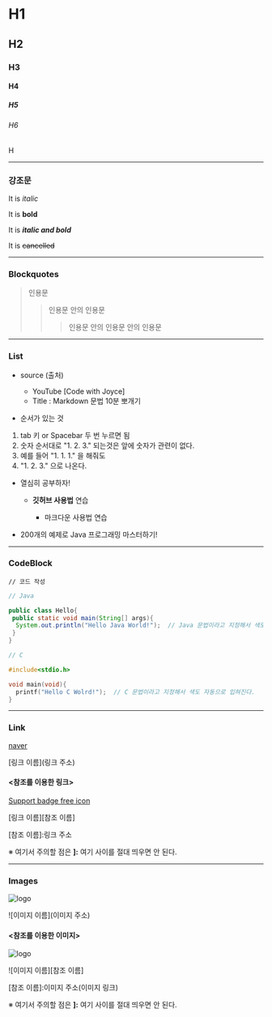 # H1

## H2

### H3

#### H4

##### H5

###### H6

H

---

### 강조문

It is *italic*

It is **bold**

It is ***italic and bold***

It is ~~cancelled~~

---

### Blockquotes

>인용문
> >인용문 안의 인용문
> >>인용문 안의 인용문 안의 인용문

---

### List

* source (출처)
  * YouTube [Code with Joyce]
  * Title : Markdown 문법 10분 뽀개기

* 순서가 있는 것
 1. tab 키 or Spacebar 두 번 누르면 됨
 2. 숫자 순서대로 "1. 2. 3." 되는것은 앞에 숫자가 관련이 없다.
 3. 예를 들어 "1. 1. 1." 을 해줘도
 125. "1. 2. 3." 으로 나온다.

+ 열심히 공부하자!

  - **깃허브 사용법** 연습

     * 마크다운 사용법 연습

- 200개의 예제로 Java 프로그래밍 마스터하기!

---

### CodeBlock

```사용할 언어
// 코드 작성
```


```java
// Java

public class Hello{
 public static void main(String[] args){
  System.out.println("Hello Java World!");  // Java 문법이라고 지정해서 색도 자동으로 입혀진다.
 }
}
```

```c
// C

#include<stdio.h>

void main(void){
  printf("Hello C Wolrd!");  // C 문법이라고 지정해서 색도 자동으로 입혀진다.
}
```

---

### Link

[naver](https://www.naver.com)

[링크 이름](링크 주소)


#### <참조를 이용한 링크>

[Support badge free icon][Support badge free icon-link]

[링크 이름][참조 이름]

[Support badge free icon-link]: https://simpleicons.org

[참조 이름]:링크 주소

※ 여기서 주의할 점은 **]:** 여기 사이를 절대 띄우면 안 된다.

---

### Images

![logo](http://octodex.github.com/images/octdrey-catburn.jpg)

![이미지 이름](이미지 주소)

#### <참조를 이용한 이미지>

![logo][2]

![이미지 이름][참조 이름]

[2]:http://octodex.github.com/images/octdrey-catburn.jpg

[참조 이름]:이미지 주소(이미지 링크)

※ 여기서 주의할 점은 **]:** 여기 사이를 절대 띄우면 안 된다.

